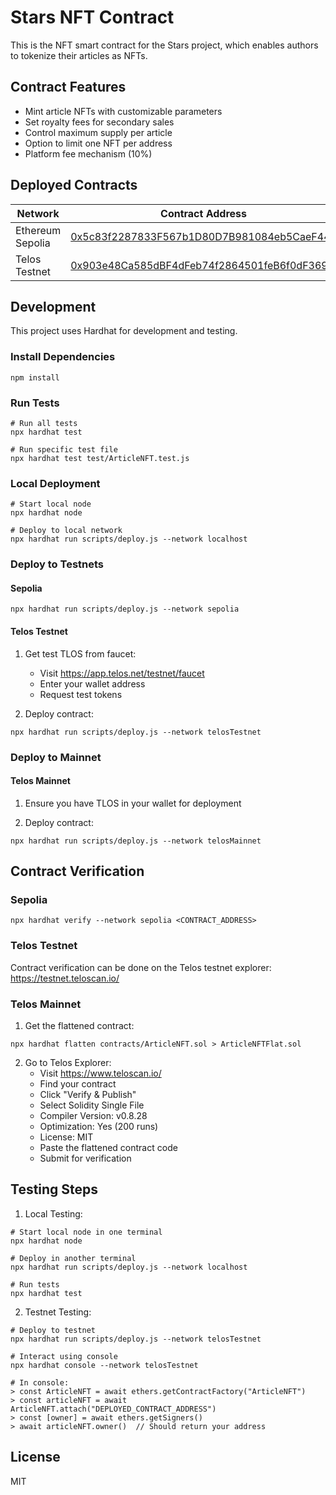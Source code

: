 # Stars NFT Contract

This is the NFT smart contract for the Stars project, which enables authors to tokenize their articles as NFTs.

## Contract Features

- Mint article NFTs with customizable parameters
- Set royalty fees for secondary sales
- Control maximum supply per article
- Option to limit one NFT per address
- Platform fee mechanism (10%)

## Deployed Contracts

| Network | Contract Address | Chain ID |
|---------|-----------------|---------|
| Ethereum Sepolia | [0x5c83f2287833F567b1D80D7B981084eb5CaeF445](https://sepolia.etherscan.io/address/0x5c83f2287833F567b1D80D7B981084eb5CaeF445) | 11155111 |
| Telos Testnet | [0x903e48Ca585dBF4dFeb74f2864501feB6f0dF369](https://testnet.teloscan.io/address/0x903e48Ca585dBF4dFeb74f2864501feB6f0dF369) | 41 |

## Development

This project uses Hardhat for development and testing.

### Install Dependencies

```shell
npm install
```

### Run Tests

```shell
# Run all tests
npx hardhat test

# Run specific test file
npx hardhat test test/ArticleNFT.test.js
```

### Local Deployment

```shell
# Start local node
npx hardhat node

# Deploy to local network
npx hardhat run scripts/deploy.js --network localhost
```

### Deploy to Testnets

#### Sepolia
```shell
npx hardhat run scripts/deploy.js --network sepolia
```

#### Telos Testnet
1. Get test TLOS from faucet:
   - Visit https://app.telos.net/testnet/faucet
   - Enter your wallet address
   - Request test tokens

2. Deploy contract:
```shell
npx hardhat run scripts/deploy.js --network telosTestnet
```

### Deploy to Mainnet

#### Telos Mainnet
1. Ensure you have TLOS in your wallet for deployment

2. Deploy contract:
```shell
npx hardhat run scripts/deploy.js --network telosMainnet
```

## Contract Verification

### Sepolia
```shell
npx hardhat verify --network sepolia <CONTRACT_ADDRESS>
```

### Telos Testnet
Contract verification can be done on the Telos testnet explorer:
https://testnet.teloscan.io/

### Telos Mainnet
1. Get the flattened contract:
```shell
npx hardhat flatten contracts/ArticleNFT.sol > ArticleNFTFlat.sol
```

2. Go to Telos Explorer:
   - Visit https://www.teloscan.io/
   - Find your contract
   - Click "Verify & Publish"
   - Select Solidity Single File
   - Compiler Version: v0.8.28
   - Optimization: Yes (200 runs)
   - License: MIT
   - Paste the flattened contract code
   - Submit for verification

## Testing Steps

1. Local Testing:
```shell
# Start local node in one terminal
npx hardhat node

# Deploy in another terminal
npx hardhat run scripts/deploy.js --network localhost

# Run tests
npx hardhat test
```

2. Testnet Testing:
```shell
# Deploy to testnet
npx hardhat run scripts/deploy.js --network telosTestnet

# Interact using console
npx hardhat console --network telosTestnet

# In console:
> const ArticleNFT = await ethers.getContractFactory("ArticleNFT")
> const articleNFT = await ArticleNFT.attach("DEPLOYED_CONTRACT_ADDRESS")
> const [owner] = await ethers.getSigners()
> await articleNFT.owner()  // Should return your address
```

## License

MIT